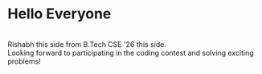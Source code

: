 # Hello Everyone
<br>
Rishabh this side from B.Tech CSE '26 this side.
<br>
Looking forward to participating in the coding contest and solving exciting problems!